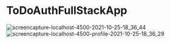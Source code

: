# ToDoAuthFullStackApp
![screencapture-localhost-4500-2021-10-25-18_36_44](https://user-images.githubusercontent.com/88999595/138780674-133a6937-77c3-478a-b155-6a596d0b5731.png)
![screencapture-localhost-4500-profile-2021-10-25-18_36_29](https://user-images.githubusercontent.com/88999595/138780748-7a8ac1a1-3748-4621-b4a1-687a4aa31f48.png)
